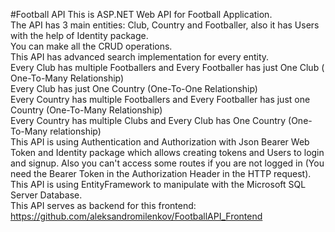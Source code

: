 #Football API
This is ASP.NET Web API for Football Application.  
The API has 3 main entities: Club, Country and Footballer, also it has Users with the help of Identity package.  
You can make all the CRUD operations.  
This API has advanced search implementation for every entity.   
Every Club has multiple Footballers and Every Footballer has just One Club ( One-To-Many Relationship)  
Every Club has just One Country (One-To-One Relationship)   
Every Country has multiple Footballers and Every Footballer has just one Country (One-To-Many Relationship)  
Every Country has multiple Clubs and Every Club has One Country (One-To-Many relationship)  
This API is using Authentication and Authorization with Json Bearer Web Token and Identity package which allows creating tokens and Users to login and signup. Also you can't access some routes if you are not logged in (You need the Bearer Token in the Authorization Header in the HTTP request).   
This API is using EntityFramework to manipulate with the Microsoft SQL Server Database.  
This API serves as backend for this frontend: https://github.com/aleksandromilenkov/FootballAPI_Frontend
